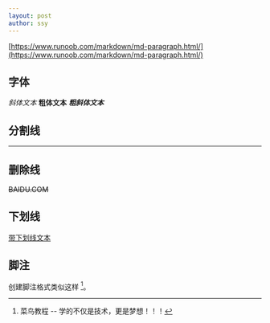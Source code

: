 ```yaml
---
layout: post
author: ssy
---
```


[https://www.runoob.com/markdown/md-paragraph.html/](https://www.runoob.com/markdown/md-paragraph.html/)

## 字体

*斜体文本*
**粗体文本**
***粗斜体文本***

## 分割线

***

## 删除线

~~BAIDU.COM~~

## 下划线

<u>带下划线文本</u>

## 脚注

创建脚注格式类似这样 [^RUNOOB]。

[^RUNOOB]: 菜鸟教程 -- 学的不仅是技术，更是梦想！！！
